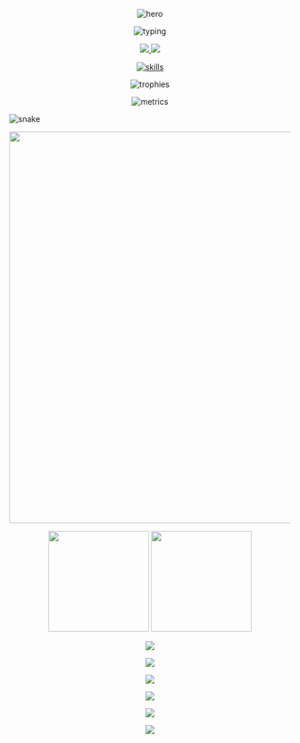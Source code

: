 <!-- ────────────────────────────  DYNAMIC BANNER  ──────────────────────────── -->
<p align="center">
  <img src="https://capsule-render.vercel.app/api?type=waving&color=gradient&height=230&section=header
           &text=Shashwat%20Dewangan&fontSize=48&fontAlignY=40&animation=twinkling" alt="hero" />
</p>

<p align="center">
  <img src="https://readme-typing-svg.demolab.com?font=Fira+Code&size=24&pause=1000
           &color=36BCF7&width=700&lines=Full-Stack+Experimenter+🚀;AI+%E2%9A%A1+Builder;Open-Source+Contributor;Bug+Fixer+by+Day,+Bug+Creator+by+Night"
       alt="typing" />
</p>

<!-- ─────────────────────────────  SOCIAL BADGES  ──────────────────────────── -->
<p align="center">
  <a href="https://www.linkedin.com/in/shashwat-dewangan-408637246/">
    <img src="https://img.shields.io/badge/LinkedIn-0A66C2?style=for-the-badge&logo=linkedin&logoColor=white" />
  </a>
  <a href="https://leetcode.com/u/shashwat444/">
    <img src="https://img.shields.io/badge/LeetCode-FFA116?style=for-the-badge&logo=LeetCode&logoColor=black" />
  </a>
  <!-- Optional: Discord / X / Email badges -->
</p>

<!-- ─────────────────────────────  SKILL ICON CLOUD  ───────────────────────── -->
<p align="center">
  <a href="https://skillicons.dev">
    <img src="https://skillicons.dev/icons?i=cpp,py,js,ts,nodejs,react,express,mongodb,mysql,git,github,vercel,
                       docker,tensorflow,sklearn,redux,postman,linux,vite&perline=10&theme=light" alt="skills" />
  </a>
</p>

<!-- ────────────────────────────  GITHUB TROPHIES  ─────────────────────────── -->
<p align="center">
  <img src="https://github-profile-trophy.vercel.app/?username=YOUR_USERNAME&margin-w=6&margin-h=6
           &theme=onedark&no-bg=true&no-frame=true" alt="trophies" />
</p>

<!-- ─────────────────────────────  METRICS INFO‐GRAPH  ─────────────────────── -->
<!-- Full reference: https://github.com/lowlighter/metrics -->
<p align="center">
  <img src="https://raw.githubusercontent.com/YOUR_USERNAME/YOUR_USERNAME/metrics.svg" alt="metrics" />
</p>

<!-- ─────────────────────────────  CONTRIBUTION SNAKE  ─────────────────────── -->
<picture>
  <source media="(prefers-color-scheme: dark)" srcset="https://raw.githubusercontent.com/YOUR_USERNAME/YOUR_USERNAME/output/github-contribution-grid-snake-dark.svg" />
  <img alt="snake" src="https://raw.githubusercontent.com/YOUR_USERNAME/YOUR_USERNAME/output/github-contribution-grid-snake.svg" />
</picture>

<!-- ─────────────────────────────  3-D SKYLINE MODEL  ──────────────────────── -->
<!-- Generate STL daily via gh-skyline CLI -->
<p align="center">
  <img src="https://github.com/YOUR_USERNAME/YOUR_USERNAME/raw/main/assets/skyline-preview.svg" width="700" />
</p>

<!-- ───────────────────────  GITHUB STATS & LANGUAGE CARDS  ────────────────── -->
<p align="center">
  <img src="https://github-readme-stats.vercel.app/api?username=YOUR_USERNAME&show_icons=true&hide_border=true
           &theme=tokyonight" height="180" />
  <img src="https://github-readme-stats.vercel.app/api/top-langs/?username=YOUR_USERNAME&layout=compact&langs_count=8
           &hide_border=true&theme=tokyonight" height="180" />
</p>

<!-- ───────────────────────────  CONTRIBUTION STREAK  ──────────────────────── -->
<p align="center">
  <img src="https://streak-stats.demolab.com?user=YOUR_USERNAME&theme=tokyonight
           &hide_border=true&mode=weekly" />
</p>

<!-- ────────────────────────  ACTIVITY GRAPH (LAST 31 DAYS)  ──────────────── -->
<p align="center">
  <img src="https://github-readme-activity-graph.vercel.app/graph
           ?username=YOUR_USERNAME&area=true&hide_border=true&theme=github-compact" />
</p>

<!-- ───────────────────────────────  WAKATIME  ─────────────────────────────── -->
<!-- Requires WakaTime API key -->
<p align="center">
  <img src="https://github-readme-stats.vercel.app/api/wakatime?username=YOUR_WAKATIME_ID
           &hide_border=true&theme=tokyonight" />
</p>

<!-- ────────────────────────────  SPOTIFY NOW PLAYING  ─────────────────────── -->
<p align="center">
  <a href="https://open.spotify.com/user/YOUR_SPOTIFY_ID">
    <img src="https://spotify-github-profile.kittinanx.com/api/spotify?background_color=161B22
             &border_color=4F545C&color=F8F8F2&uid=YOUR_SPOTIFY_ID&cover_image=true&interchange=false" />
  </a>
</p>

<!-- ─────────────────────────────  VISITOR COUNTER  ────────────────────────── -->
<p align="center">
  <img src="https://visitor-badge.laobi.icu/badge?page_id=YOUR_USERNAME.YOUR_USERNAME&left_color=grey
           &right_color=blue" />
</p>

<!-- ────────────────────────────  FOOTER BANNER  ──────────────────────────── -->
<p align="center">
  <img src="https://capsule-render.vercel.app/api?type=waving&color=gradient&height=120&section=footer" />
</p>

